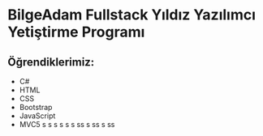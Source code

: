 # BilgeAdam Fullstack Yıldız Yazılımcı Yetiştirme Programı

## Öğrendiklerimiz:
  * C#
  * HTML
  * CSS
  * Bootstrap
  * JavaScript
  * MVC5
s
s
s
s
s
s
ss
s
ss
s
ss
